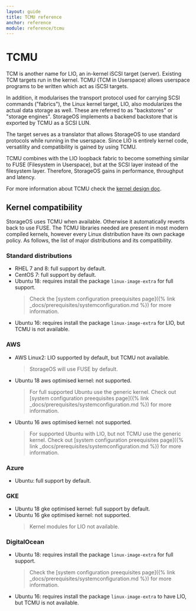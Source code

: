 ```yaml
---
layout: guide
title: TCMU reference
anchor: reference
module: reference/tcmu
---
```


# TCMU

TCM is another name for LIO, an in-kernel iSCSI target (server).
Existing TCM targets run in the kernel.  TCMU (TCM in Userspace) allows
userspace programs to be written which act as iSCSI targets.

In addition, it modularises the transport protocol used for carrying SCSI
commands ("fabrics"), the Linux kernel target, LIO, also modularizes the actual
data storage as well. These are referred to as "backstores" or "storage
engines". StorageOS implements a backend backstore that is exported by TCMU as
a SCSI LUN.

The target serves as a translator that allows StorageOS to use standard
protocols while running in the userspace. Since LIO is entirely kernel code,
versatility and compatibility is gained by using TCMU.

TCMU combines with the LIO loopback fabric to become something similar to FUSE
(Filesystem in Userspace), but at the SCSI layer instead of the filesystem
layer. Therefore, StorageOS gains in performance, throughput and latency.

For more information about TCMU check the [kernel design
doc](https://www.kernel.org/doc/Documentation/target/tcmu-design.txt).

## Kernel compatibility

StorageOS uses TCMU when available. Otherwise it automatically reverts back to use FUSE. The
TCMU libraries needed are present in most modern compiled kernels, however
every Linux distribution have its own package policy. As follows, the list of
major distributions and its compatibility.

### Standard distributions

- RHEL 7 and 8: full support by default.
- CentOS 7: full support by default.
- Ubuntu 18: requires install the package `linux-image-extra` for full support.
  > Check the [system configuration preequisites page]({% link
  _docs/prerequisites/systemconfiguration.md %}) for more information.
- Ubuntu 16: requires install the package `linux-image-extra` for LIO, but TCMU
  is not available.

### AWS

- AWS Linux2: LIO supported by default, but TCMU not available.
  > StorageOS will use FUSE by default.

- Ubuntu 18 aws optimised kernel: not supported. 
  > For full supported Ubuntu use
  > the generic kernel. Check out [system configuration preequisites 
  > page]({% link _docs/prerequisites/systemconfiguration.md %}) for more information.

- Ubuntu 16 aws optimised kernel: not supported. 
  > For supported Ubuntu with LIO,
  > but not TCMU use the generic kernel. Check out [system configuration
  > preequisites page]({% link _docs/prerequisites/systemconfiguration.md %}) for
  > more information.

### Azure
- Ubuntu: full support by default.

### GKE
- Ubuntu 18 gke optimised kernel: full support by default.
- Ubuntu 16 gke optimised kernel: not supported. 
  > Kernel modules for LIO not available.

### DigitalOcean
- Ubuntu 18: requires install the package `linux-image-extra` for full support.
  > Check the [system configuration preequisites 
  > page]({% link _docs/prerequisites/systemconfiguration.md %}) for more information.
- Ubuntu 16: requires install the package `linux-image-extra` to have LIO, but
  TCMU is not available.
